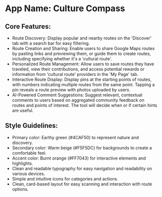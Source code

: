 # **App Name**: Culture Compass

## Core Features:

- Route Discovery: Display popular and nearby routes on the 'Discover' tab with a search bar for easy filtering.
- Route Creation and Sharing: Enable users to share Google Maps routes by pasting links and previewing them, or guide them to create routes, including specifying whether it's a 'cultural route'.
- Personalized Route Management: Allow users to save routes they have traveled, view their contributions, and access potential rewards or information from 'cultural route' providers in the 'My Page' tab.
- Interactive Route Display: Display pins at the starting points of routes, with numbers indicating multiple routes from the same point.  Tapping a pin reveals a route preview with photos uploaded by users.
- AI-Powered Comment Suggestions: Suggest relevant, contextual comments to users based on aggregated community feedback on routes and points of interest. The tool will decide when or if certain hints are useful.

## Style Guidelines:

- Primary color: Earthy green (#4CAF50) to represent nature and discovery.
- Secondary color: Warm beige (#F5F5DC) for backgrounds to create a comfortable feel.
- Accent color: Burnt orange (#FF7043) for interactive elements and highlights.
- Clean and readable typography for easy navigation and readability on various devices.
- Simple and intuitive icons for categories and actions.
- Clean, card-based layout for easy scanning and interaction with route options.